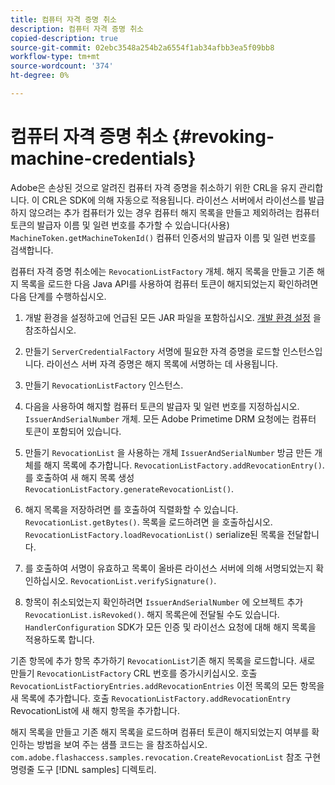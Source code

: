 ```yaml
---
title: 컴퓨터 자격 증명 취소
description: 컴퓨터 자격 증명 취소
copied-description: true
source-git-commit: 02ebc3548a254b2a6554f1ab34afbb3ea5f09bb8
workflow-type: tm+mt
source-wordcount: '374'
ht-degree: 0%

---
```


# 컴퓨터 자격 증명 취소 {#revoking-machine-credentials}

Adobe은 손상된 것으로 알려진 컴퓨터 자격 증명을 취소하기 위한 CRL을 유지 관리합니다. 이 CRL은 SDK에 의해 자동으로 적용됩니다. 라이선스 서버에서 라이선스를 발급하지 않으려는 추가 컴퓨터가 있는 경우 컴퓨터 해지 목록을 만들고 제외하려는 컴퓨터 토큰의 발급자 이름 및 일련 번호를 추가할 수 있습니다(사용) `MachineToken.getMachineTokenId()` 컴퓨터 인증서의 발급자 이름 및 일련 번호를 검색합니다.

컴퓨터 자격 증명 취소에는 `RevocationListFactory` 개체. 해지 목록을 만들고 기존 해지 목록을 로드한 다음 Java API를 사용하여 컴퓨터 토큰이 해지되었는지 확인하려면 다음 단계를 수행하십시오.

1. 개발 환경을 설정하고에 언급된 모든 JAR 파일을 포함하십시오. [개발 환경 설정](../../protecting-content/setting-up-the-sdk/setup-dev-env.md) 을 참조하십시오.
1. 만들기 `ServerCredentialFactory` 서명에 필요한 자격 증명을 로드할 인스턴스입니다. 라이선스 서버 자격 증명은 해지 목록에 서명하는 데 사용됩니다.
1. 만들기 `RevocationListFactory` 인스턴스.
1. 다음을 사용하여 해지할 컴퓨터 토큰의 발급자 및 일련 번호를 지정하십시오. `IssuerAndSerialNumber` 개체. 모든 Adobe Primetime DRM 요청에는 컴퓨터 토큰이 포함되어 있습니다.
1. 만들기 `RevocationList` 을 사용하는 개체 `IssuerAndSerialNumber` 방금 만든 개체를 해지 목록에 추가합니다. `RevocationListFactory.addRevocationEntry()`. 를 호출하여 새 해지 목록 생성 `RevocationListFactory.generateRevocationList()`.

1. 해지 목록을 저장하려면 를 호출하여 직렬화할 수 있습니다. `RevocationList.getBytes()`. 목록을 로드하려면 을 호출하십시오. `RevocationListFactory.loadRevocationList()` serialize된 목록을 전달합니다.

1. 를 호출하여 서명이 유효하고 목록이 올바른 라이선스 서버에 의해 서명되었는지 확인하십시오. `RevocationList.verifySignature()`.
1. 항목이 취소되었는지 확인하려면 `IssuerAndSerialNumber` 에 오브젝트 추가 `RevocationList.isRevoked()`. 해지 목록은에 전달될 수도 있습니다. `HandlerConfiguration` SDK가 모든 인증 및 라이선스 요청에 대해 해지 목록을 적용하도록 합니다.

기존 항목에 추가 항목 추가하기 `RevocationList`기존 해지 목록을 로드합니다. 새로 만들기 `RevocationListFactory` CRL 번호를 증가시키십시오. 호출 `RevocationListFactioryEntries.addRevocationEntries` 이전 목록의 모든 항목을 새 목록에 추가합니다. 호출 `RevocationListFactory.addRevocationEntry` RevocationList에 새 해지 항목을 추가합니다.

해지 목록을 만들고 기존 해지 목록을 로드하며 컴퓨터 토큰이 해지되었는지 여부를 확인하는 방법을 보여 주는 샘플 코드는 을 참조하십시오. `com.adobe.flashaccess.samples.revocation.CreateRevocationList` 참조 구현 명령줄 도구 [!DNL samples] 디렉토리.
